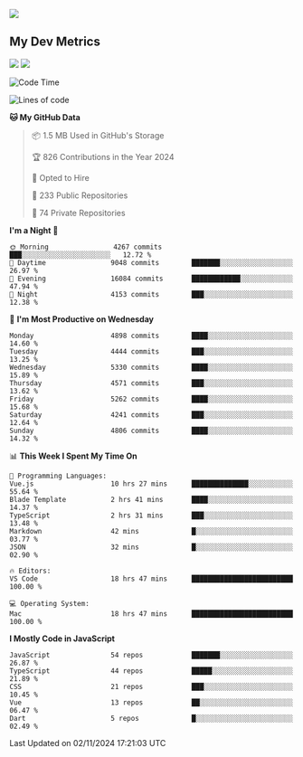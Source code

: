 [<img src="https://img.shields.io/badge/linkedin-%230077B5.svg?&style=for-the-badge&logo=linkedin&logoColor=white" />](https://www.linkedin.com/in/savepong)

<!--
[<img src="https://img.shields.io/badge/pongsiri.pisutakarathada.com-%230077B5.svg?&style=for-the-badge&color=orange" />](https://pongsiri.pisutakarathada.com)
[<img src="https://img.shields.io/badge/apps.saveworld.co-%230077B5.svg?&style=for-the-badge&color=2aa889" />](https://apps.saveworld.co)

[![savepong' github stats](https://github-readme-stats.vercel.app/api?username=savepong&show_icons=true&count_private=true&theme=gotham&hide_border=true&bg_color=00000000&text_color=768390FF)](https://pongsiri.pisutakarathada.com/posts/stats)

[![GitHub Streak](https://github-readme-streak-stats.herokuapp.com?user=savepong&theme=gotham&hide_border=true&background=00000000&dates=768390FF)](https://pongsiri.pisutakarathada.com/posts/stats)

[![Top Langs](https://github-readme-stats.vercel.app/api/top-langs/?username=savepong&layout=compact&langs_count=10&theme=gotham&hide_border=true&bg_color=00000000&text_color=768390FF)](https://pongsiri.pisutakarathada.com/posts/stats)

<!-- [![savepong's wakatime stats](https://github-readme-stats.vercel.app/api/wakatime?username=@savepong&layout=default&theme=gotham&hide_border=true&bg_color=00000000&text_color=768390FF)](https://pongsiri.pisutakarathada.com/posts/stats) -->

## My Dev Metrics

[![](https://komarev.com/ghpvc/?username=savepong&color=blue&label=Profile%20Views)](https://github.com/savepong)
[![](https://img.shields.io/github/followers/savepong?label=GitHub%20Followers)](https://github.com/savepong)

<!--START_SECTION:waka-->
![Code Time](http://img.shields.io/badge/Code%20Time-1%2C602%20hrs%2021%20mins-blue)

![Lines of code](https://img.shields.io/badge/From%20Hello%20World%20I%27ve%20Written-65.6%20million%20lines%20of%20code-blue)

**🐱 My GitHub Data** 

> 📦 1.5 MB Used in GitHub's Storage 
 > 
> 🏆 826 Contributions in the Year 2024
 > 
> 💼 Opted to Hire
 > 
> 📜 233 Public Repositories 
 > 
> 🔑 74 Private Repositories 
 > 
**I'm a Night 🦉** 

```text
🌞 Morning                4267 commits        ███░░░░░░░░░░░░░░░░░░░░░░   12.72 % 
🌆 Daytime                9048 commits        ███████░░░░░░░░░░░░░░░░░░   26.97 % 
🌃 Evening                16084 commits       ████████████░░░░░░░░░░░░░   47.94 % 
🌙 Night                  4153 commits        ███░░░░░░░░░░░░░░░░░░░░░░   12.38 % 
```
📅 **I'm Most Productive on Wednesday** 

```text
Monday                   4898 commits        ████░░░░░░░░░░░░░░░░░░░░░   14.60 % 
Tuesday                  4444 commits        ███░░░░░░░░░░░░░░░░░░░░░░   13.25 % 
Wednesday                5330 commits        ████░░░░░░░░░░░░░░░░░░░░░   15.89 % 
Thursday                 4571 commits        ███░░░░░░░░░░░░░░░░░░░░░░   13.62 % 
Friday                   5262 commits        ████░░░░░░░░░░░░░░░░░░░░░   15.68 % 
Saturday                 4241 commits        ███░░░░░░░░░░░░░░░░░░░░░░   12.64 % 
Sunday                   4806 commits        ████░░░░░░░░░░░░░░░░░░░░░   14.32 % 
```


📊 **This Week I Spent My Time On** 

```text
💬 Programming Languages: 
Vue.js                   10 hrs 27 mins      ██████████████░░░░░░░░░░░   55.64 % 
Blade Template           2 hrs 41 mins       ████░░░░░░░░░░░░░░░░░░░░░   14.37 % 
TypeScript               2 hrs 31 mins       ███░░░░░░░░░░░░░░░░░░░░░░   13.48 % 
Markdown                 42 mins             █░░░░░░░░░░░░░░░░░░░░░░░░   03.77 % 
JSON                     32 mins             █░░░░░░░░░░░░░░░░░░░░░░░░   02.90 % 

🔥 Editors: 
VS Code                  18 hrs 47 mins      █████████████████████████   100.00 % 

💻 Operating System: 
Mac                      18 hrs 47 mins      █████████████████████████   100.00 % 
```

**I Mostly Code in JavaScript** 

```text
JavaScript               54 repos            ███████░░░░░░░░░░░░░░░░░░   26.87 % 
TypeScript               44 repos            █████░░░░░░░░░░░░░░░░░░░░   21.89 % 
CSS                      21 repos            ███░░░░░░░░░░░░░░░░░░░░░░   10.45 % 
Vue                      13 repos            ██░░░░░░░░░░░░░░░░░░░░░░░   06.47 % 
Dart                     5 repos             █░░░░░░░░░░░░░░░░░░░░░░░░   02.49 % 
```




 Last Updated on 02/11/2024 17:21:03 UTC
<!--END_SECTION:waka-->

<!--
**savepong/savepong** is a ✨ _special_ ✨ repository because its `README.md` (this file) appears on your GitHub profile.

Here are some ideas to get you started:

- 🔭 I’m currently working on WebComponents and TypeScript.
- 🌱 I’m currently learning ...
- 👯 I’m looking to collaborate on ...
- 🤔 I’m looking for help with ...
- 💬 Ask me about ...
- 📫 How to reach me: ...
- 😄 Pronouns: ...
- ⚡ Fun fact: ...
-->
